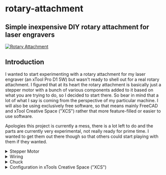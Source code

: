 # rotary-attachment
## Simple inexpensive DIY rotary attachment for laser engravers

[![Rotary Attachment](Media/rotary-attachment-test_thumb.jpg)](Media/rotary-attachment-test.jpg)

## Introduction

I wanted to start experimenting with a rotary attachment for my laser engraver (an xTool Pro D1 5W) but wasn't ready to shell out for a real rotary attachment. I figured that at its heart the rotary attachment is basically just a stepper motor with a bunch of various components added to it based on what you are trying to do, so I decided to start there. So bear in mind that a lot of what I say is coming from the perspective of my particular machine. I will also be using exclusively free software, so that means mainly FreeCAD and xTool Creative Space ("XCS") rather that more feature-filled or easier to use software.

Apologies this project is currently a mess, there is a lot left to do and the parts are currently very experimental, not really ready for prime time. I wanted to get them out there though so that others could start playing with them if they wanted.

<details>
<summary>
    Stepper Motor
</summary>
First you'll need a stepper motor, and a way to connect it to your machine. There are lots of options available. The size we are looking for is NEMA 17. There are generally 2 options for these: 1.8&deg; per step (for 200 steps per revolution) and 0.9&deg; per step (for 400 steps per revolution). Either one is fine depending on what you're trying to do.

Here are the two steppers that I have tried, purchased on Amazon. At the time of this writing the 1.8&deg;/step stepper was about $10, and the 0.9&deg;/step was about $16. Both come with a cable.

[STEPPERONLINE Nema 17 Stepper Motor Bipolar 1.5A 42Ncm 42x42x38mm 1.&deg; 4 Wires with 1m Cable and Connector (1 Pack)](https://www.amazon.com/gp/product/B0B38GX54H), $9.99 at the time of this writing

[STEPPERONLINE 0.&deg; Nema 17 Stepper Motor Bipolar 1.5A 30Ncm with 1 Meter Cable for 3D Printer CNC](https://www.amazon.com/gp/product/B0B8HB5N4S), $16.99 at the time of this writing
</details>

<details>
<summary>Wiring</summary>
One important thing to note is that while these steppers I am using come with cables that can plug in to the xTool D1 / D1 Pro, the connector is not polarized (so you can flip it backwards -- this is not dangerous, it just reverses the direction of travel) and most importantly, **the pins are not in the same order and need to be manually swapped to work**. You will do this by carefully using a tool to lift the little plastic fingers on the connector housing that hold the pins in place just enough, pulling the pins out, and then rearranging them. Below is a photo showing how I had to modify my wires -- the white connector remains the same, the black connector required that the pins be swapped around to match this orientation (blue / black / red / green).

[![Photo of how the Amazon stepper's black connector needs to be rewired](Media/Amazon_stepper_wiring_thumb.jpg)](Media/Amazon_stepper_wiring.jpg)

If you use a stepper that is wired the same as the ones from xTool, none of this rewiring nonsense is needed. This is what I found for cheap, and through trial and error I got it working, so do with this information what you will.
</details>

<details>
<summary>Chuck</summary>
I first started with modifying a 3D printed chuck, but found it lacking the ability to tighten to any useful degree. I then found a cheap chuck on Amazon and bought that. That one came with a spindle / "connecting rod" that threads into the chuck that I thought I might end up using, but so far I have not -- this can be purchased without that spindle for about $20 or so on Amazon, so unless you want to experiment, just get the bare chuck itself. Keep in mind that **this is a comically tiny chuck** and will have fairly limited utility, at least without some sort of modification down the road.

[This is the chuck I bought that includes the "connecting rod"](https://www.amazon.com/gp/product/B092M54CLJ). A keyword to search for is Z011, there are lots of options.

For my experiments I am mostly using what I call the "quadrant drive" as a way of connecting parts together to transfer torque between shafts and such. It's a simple thing I came up with that's kind of like a version of a Lovejoy coupling but is designed to be simple to manufacture (machining or 3D printing), uses a full 50% of the "meat" to transfer torque, do not cam out or strip (the failure mode here is total destruction), is genderless, and is scale-invariant (so we can very easily mix and match different sizes of parts, rescale and re-print our objects without messing with compatibility), etc. It's not perfect or even ideal for this specific use but I like it because it's very versatile and makes it easy to try a lot of different things quickly.

[Quadrant Drive NEMA 17 shaft adapter](https://www.printables.com/model/415970-nema-17-to-quadrant-drive-shaft-adapter)

[![Quadrant Drive NEMA 17 shaft adapter](Media/nema17_to_quadrant_drive_thumb.jpg)](Media/nema17_to_quadrant_drive.jpg)

Now that our stepper has quadrant drive, we need our chuck to have quadrant drive.

[Quadrant Drive to 12x1 mm male thread](https://www.printables.com/model/415997-quadrant-drive-to-m12x1-male-thread)

[![Quadrant Drive to 12x1 mm male thread](Media/m12x1_to_quadrant_drive_thumb.jpg)](Media/m12x1_to_quadrant_drive.jpg)

### TODO:
- Add links to the 3D printed chuck I found, and the modified version I made for Quadrant Drive
- Come up with a better working 3D printed chuck that can tighten more!
- Come up with 3D printed jaws for the metal Z011 chuck that can adapt to something larger like a tumbler or glass
</details>

<details>
<summary>Configuration in xTools Creative Space ("XCS")</summary>
XCS assumes you are using one of the xTool brand rotary attachments, and thus is not really configurable to work with other software, so we will need to trick it a little bit to operate how we want. Below is a picture of the rotary configuration panel in XCS. Normally for the chuck you would enter the true diameter of the workpiece, but we can't do that because our rotary attachment is a bit different. The xTool rotary attachments all have (I believe...) 1.8&deg;/step steppers and a 4:1 pulley ratio, so that 4 rotations of the stepper motor shaft result in a single rotation of the chuck. In our current design we are not using any pulleys or gears so our ratio is 1:1. So under "Diameter" in XCS, we need to enter either 4 times the true diameter if we are using a 1.8&deg;/step motor, or 2 times the true diameter if we are using a 0.9&deg;/step motor.

![Laser rotary attachment settings for chuck in in XCS](Media/XCS_rotary_setup.png)
</summary>
